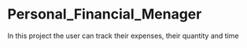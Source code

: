 # Personal_Financial_Menager
In this project the user can track their expenses, their quantity and time

